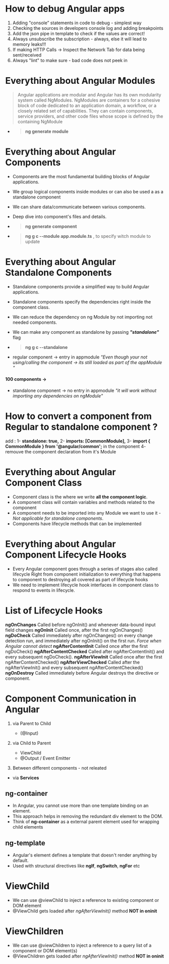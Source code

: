 # How to debug Angular apps 

1. Adding "console” statements in code to debug - simplest way
2. Checking the sources in developers console log and adding breakpoints
3. Add the json pipe in template to check if the values are correct!
4. Always unsubscribe the subscription - always, else it will lead to memory leaks!!!
5. If making HTTP Calls -> Inspect the Network Tab for data being sent/received
6. Always "lint" to make sure - bad code does not peek in

# Everything about Angular Modules

> Angular applications are modular and Angular has its own modularity system called NgModules. NgModules are containers for a cohesive block of code dedicated to an application domain, a workflow, or a closely related set of capabilities. They can contain components, service providers, and other code files whose scope is defined by the containing NgModule

- > __ng generate module <module-name>__

# Everything about Angular Components

- Components are the most fundamental building blocks of Angular applications.
- We group logical components inside modules or can also be used a as a standalone component
- We can share data/communicate between various components.
- Deep dive into component's files and details.

- > __ng generate component <component-name>__
- > __ng g c <component-name> --module app.module.ts__ , to specify witch module to update


# Everything about Angular Standalone Components

- Standalone components provide a simplified way to build Angular applications.
- Standalone components specify the dependencies right inside the component class.
- We can reduce the dependency on ng Module by not importing not needed components.
- We can make any component as standalone by passing __*"standalone"*__ flag

- > __ng g c <component-name> --standalone__
 
- regular component -> entry in appmodule
*"Even though your not using/calling the component -> its still loaded as part of the appModule "*

#### 100 components ->
- standalone component -> no entry in appmodule
*"it will work without importing any dependencies on ngModule"*

# How to convert a component from Regular to standalone component  ?

add :
1-  __standalone: true,__ 
2- __imports: [CommonModule],__
3- __import { CommonModule } from '@angular/common';__
in the component
4- remouve the component declaration from it's Module


# Everything about Angular Component Class

- Component class is the where we write __all the component logic__.
- A component class will contain variables and methods related to the component
-  A component needs to be imported into any Module we want to use it - *Not applicable for standalone components*.
- Components have lifecycle methods that can be implemented


# Everything about Angular Component Lifecycle Hooks

- Every Angular component goes through a series of stages also called lifecycle Right from component initialization to everything that happens to component to destroying all covered as part of lifecycle hooks
- We need to implement lifecycle hook interfaces in component class to respond to events in lifecycle.


# List of Lifecycle Hooks

__ngOnChanges__ 
Called before ngOnInit() and whenever data-bound input field changes
__ngOnInit__ 
Called once, after the first ngOnChanges()
__ngDoCheck__ 
Called immediately after ngOnChanges() on every change detection run, and immediately after ngOnInit() on the first run. 
*Force when Angular cannot detect*
__ngAfterContentInit__ 
Called once after the first ngDoCheck()
__ngAfterContentChecked__ 
Called after ngAfterContentInit() and every subsequent ngDoCheck().
__ngAfterViewInit__ 
Called once after the first ngAfterContentChecked()
__ngAfterViewChecked__ 
Called after the ngAfterViewInit() and every subsequent ngAfterContentChecked()
__ngOnDestroy__ 
Called immediately before Angular destroys the directive or component.


# Component Communication in Angular

1. via Parent to Child 
      - (@Input)
2. via Child to Parent
      - ViewChild
      - @Output / Event Emitter

3. Between different components - not releated
- via __Services__


## ng-container
- In Angular, you cannot use more than one template binding on an element.
- This approach helps in removing the redundant div element to the DOM.
- Think of __ng-container__ as a external parent element used for wrapping child elements

## ng-template
- Angular's <ng-template> element defines a template that doesn't render anything by default.
- Used with structural directives like __nglf__, __ngSwitch__, __ngFor__  etc


# ViewChild

- We can use @viewChild to inject a reference to existing component or DOM element
- @ViewChild gets loaded after *ngAfterViewlnit()* method __NOT in oninit__


# ViewChildren

- We can use @viewChildren to inject a reference to a query list of a component or DOM element(s)
- @ViewChildren gets loaded after *ngAfterViewlnit()* method __NOT in oninit__
